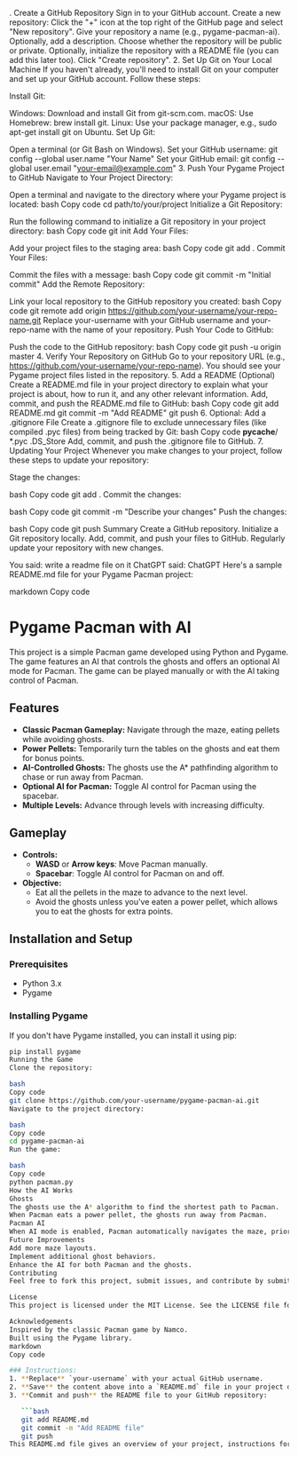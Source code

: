 . Create a GitHub Repository
Sign in to your GitHub account.
Create a new repository:
Click the "+" icon at the top right of the GitHub page and select "New repository".
Give your repository a name (e.g., pygame-pacman-ai).
Optionally, add a description.
Choose whether the repository will be public or private.
Optionally, initialize the repository with a README file (you can add this later too).
Click "Create repository".
2. Set Up Git on Your Local Machine
If you haven't already, you'll need to install Git on your computer and set up your GitHub account. Follow these steps:

Install Git:

Windows: Download and install Git from git-scm.com.
macOS: Use Homebrew: brew install git.
Linux: Use your package manager, e.g., sudo apt-get install git on Ubuntu.
Set Up Git:

Open a terminal (or Git Bash on Windows).
Set your GitHub username: git config --global user.name "Your Name"
Set your GitHub email: git config --global user.email "your-email@example.com"
3. Push Your Pygame Project to GitHub
Navigate to Your Project Directory:

Open a terminal and navigate to the directory where your Pygame project is located:
bash
Copy code
cd path/to/your/project
Initialize a Git Repository:

Run the following command to initialize a Git repository in your project directory:
bash
Copy code
git init
Add Your Files:

Add your project files to the staging area:
bash
Copy code
git add .
Commit Your Files:

Commit the files with a message:
bash
Copy code
git commit -m "Initial commit"
Add the Remote Repository:

Link your local repository to the GitHub repository you created:
bash
Copy code
git remote add origin https://github.com/your-username/your-repo-name.git
Replace your-username with your GitHub username and your-repo-name with the name of your repository.
Push Your Code to GitHub:

Push the code to the GitHub repository:
bash
Copy code
git push -u origin master
4. Verify Your Repository on GitHub
Go to your repository URL (e.g., https://github.com/your-username/your-repo-name).
You should see your Pygame project files listed in the repository.
5. Add a README (Optional)
Create a README.md file in your project directory to explain what your project is about, how to run it, and any other relevant information.
Add, commit, and push the README.md file to GitHub:
bash
Copy code
git add README.md
git commit -m "Add README"
git push
6. Optional: Add a .gitignore File
Create a .gitignore file to exclude unnecessary files (like compiled .pyc files) from being tracked by Git:
bash
Copy code
__pycache__/
*.pyc
.DS_Store
Add, commit, and push the .gitignore file to GitHub.
7. Updating Your Project
Whenever you make changes to your project, follow these steps to update your repository:

Stage the changes:

bash
Copy code
git add .
Commit the changes:

bash
Copy code
git commit -m "Describe your changes"
Push the changes:

bash
Copy code
git push
Summary
Create a GitHub repository.
Initialize a Git repository locally.
Add, commit, and push your files to GitHub.
Regularly update your repository with new changes.




You said:
write a readme file on it
ChatGPT said:
ChatGPT
Here's a sample README.md file for your Pygame Pacman project:

markdown
Copy code
# Pygame Pacman with AI

This project is a simple Pacman game developed using Python and Pygame. The game features an AI that controls the ghosts and offers an optional AI mode for Pacman. The game can be played manually or with the AI taking control of Pacman.

## Features

- **Classic Pacman Gameplay:** Navigate through the maze, eating pellets while avoiding ghosts.
- **Power Pellets:** Temporarily turn the tables on the ghosts and eat them for bonus points.
- **AI-Controlled Ghosts:** The ghosts use the A* pathfinding algorithm to chase or run away from Pacman.
- **Optional AI for Pacman:** Toggle AI control for Pacman using the spacebar.
- **Multiple Levels:** Advance through levels with increasing difficulty.

## Gameplay

- **Controls:**
  - **WASD** or **Arrow keys**: Move Pacman manually.
  - **Spacebar**: Toggle AI control for Pacman on and off.
- **Objective:**
  - Eat all the pellets in the maze to advance to the next level.
  - Avoid the ghosts unless you've eaten a power pellet, which allows you to eat the ghosts for extra points.

## Installation and Setup

### Prerequisites

- Python 3.x
- Pygame

### Installing Pygame

If you don't have Pygame installed, you can install it using pip:

```bash
pip install pygame
Running the Game
Clone the repository:

bash
Copy code
git clone https://github.com/your-username/pygame-pacman-ai.git
Navigate to the project directory:

bash
Copy code
cd pygame-pacman-ai
Run the game:

bash
Copy code
python pacman.py
How the AI Works
Ghosts
The ghosts use the A* algorithm to find the shortest path to Pacman.
When Pacman eats a power pellet, the ghosts run away from Pacman.
Pacman AI
When AI mode is enabled, Pacman automatically navigates the maze, prioritizing pellets and avoiding ghosts.
Future Improvements
Add more maze layouts.
Implement additional ghost behaviors.
Enhance the AI for both Pacman and the ghosts.
Contributing
Feel free to fork this project, submit issues, and contribute by submitting pull requests. Contributions are welcome!

License
This project is licensed under the MIT License. See the LICENSE file for details.

Acknowledgements
Inspired by the classic Pacman game by Namco.
Built using the Pygame library.
markdown
Copy code

### Instructions:
1. **Replace** `your-username` with your actual GitHub username.
2. **Save** the content above into a `README.md` file in your project directory.
3. **Commit and push** the README file to your GitHub repository:

   ```bash
   git add README.md
   git commit -m "Add README file"
   git push
This README.md file gives an overview of your project, instructions for installation and running the game, and details about the AI functionalities
